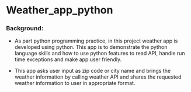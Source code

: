 # Weather_app_python

### Background:

- As part python programming practice, in this project weather app is developed using python. This app is to demonstrate the python language skills and how to use python features to read API, handle run time exceptions and make app user friendly.

- This app asks user input as zip code or city name and brings the weather information by calling weather API and shares the requested weather information to user in appropriate format.
